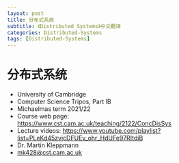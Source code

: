 ```yaml
---
layout: post
title: 分布式系统
subtitle: 《Distributed Systems》中文翻译
categories: Distributed-Systems
tags: [Distributed-Systems]
---
```


# 分布式系统

* University of Cambridge
* Computer Science Tripos, Part IB
* Michaelmas term 2021/22
* Course web page: https://www.cst.cam.ac.uk/teaching/2122/ConcDisSys
* Lecture videos: https://www.youtube.com/playlist?list=PLeKd45zvjcDFUEv_ohr_HdUFe97RItdiB
* Dr. Martin Kleppmann
* mk428@cst.cam.ac.uk


